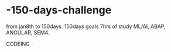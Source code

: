 # -150-days-challenge
from jan8th to 150days.
150days goals 7hrs of study
  ML/AI,     ABAP,     ANGULAR,           SEM4.
  
  CODEING
